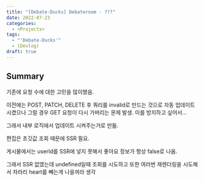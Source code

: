 ```yaml
---
title: "[Debate-Ducks] Debateroom - ???"
date: 2022-07-23
categories:
  - <Projects>
tags:
  - "'Debate-Ducks'"
  - (Devlog)
draft: true
---
```


## Summary

기존에 요청 수에 대한 고민을 많이했음.

이전에는 POST, PATCH, DELETE 후 쿼리를 invalid로 만드는 것으로 자동 업데이트 시켰으나 그럴 경우 GET 요청이 다시 가버리는 문제 발생. 이를 방지하고 싶어서...

그래서 내부 로직에서 업데이트 시켜주는거로 만듦.

편집은 초깃값 조회 때문에 SSR 필요.

게시물에서는 userId를 SSR에 넣지 못해서 좋아요 정보가 항상 false로 나옴.

그래서 SSR 없엤는데 undefined일때 조회를 시도하고 또한 여러번 재렌더링을 시도해서 차라리 heart를 빼는게 나을꺼라 생각

